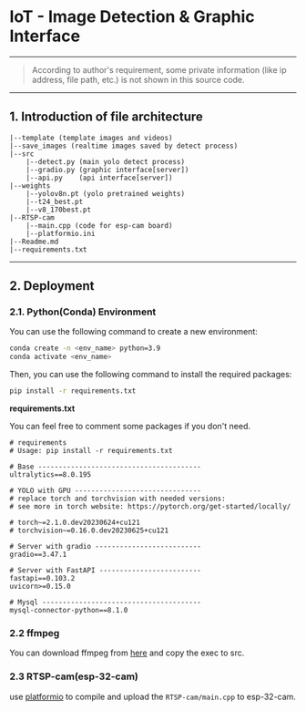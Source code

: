 # IoT - Image Detection & Graphic Interface
---

> According to author's requirement, some private information (like ip address, file path, etc.) is not shown in this source code.
---

## 1. Introduction of file architecture
```plaintext
|--template (template images and videos)
|--save_images (realtime images saved by detect process)
|--src
    |--detect.py (main yolo detect process)
    |--gradio.py (graphic interface[server])
    |--api.py    (api interface[server])
|--weights
    |--yolov8n.pt (yolo pretrained weights)
    |--t24_best.pt
    |--v8_170best.pt
|--RTSP-cam
    |--main.cpp (code for esp-cam board)
    |--platformio.ini
|--Readme.md
|--requirements.txt
```
---

## 2. Deployment
### 2.1. Python(Conda) Environment
You can use the following command to create a new environment:
```bash
conda create -n <env_name> python=3.9
conda activate <env_name>
```
Then, you can use the following command to install the required packages:

```bash
pip install -r requirements.txt
```

**requirements.txt**

You can feel free to comment some packages if you don't need.

```plaintext
# requirements
# Usage: pip install -r requirements.txt

# Base ----------------------------------------
ultralytics==8.0.195

# YOLO with GPU -------------------------------
# replace torch and torchvision with needed versions:
# see more in torch website: https://pytorch.org/get-started/locally/

# torch~=2.1.0.dev20230624+cu121
# torchvision~=0.16.0.dev20230625+cu121

# Server with gradio --------------------------
gradio==3.47.1

# Server with FastAPI -------------------------
fastapi==0.103.2
uvicorn>=0.15.0

# Mysql ---------------------------------------
mysql-connector-python==8.1.0
```
### 2.2 ffmpeg
You can download ffmpeg from [here](https://ffmpeg.org/download.html) and copy the exec to src.

### 2.3 RTSP-cam(esp-32-cam)
use [platformio](https://platformio.org/) to compile and upload the `RTSP-cam/main.cpp` to esp-32-cam.